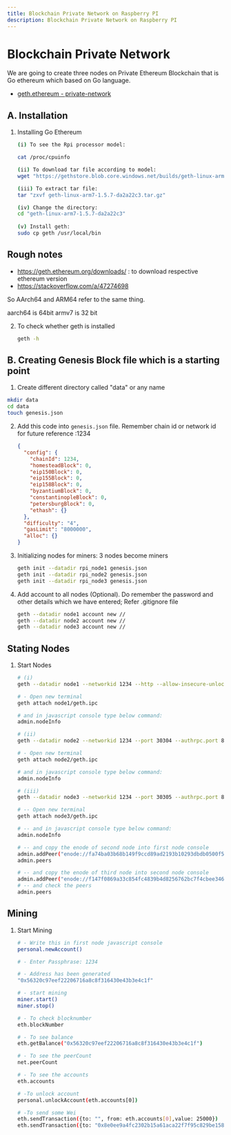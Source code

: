 ```yaml
---
title: Blockchain Private Network on Raspberry PI
description: Blockchain Private Network on Raspberry PI
---
```



# Blockchain Private Network


We are going to create three nodes on Private Ethereum Blockchain that is Go ethereum which based on Go language.
* [geth.ethereum - private-network](https://geth.ethereum.org/docs/interface/private-network)


## A. Installation

1. Installing Go Ethereum
    ```bash
    (i) To see the Rpi processor model:

    cat /proc/cpuinfo 

    (ii) To download tar file according to model:
    wget "https://gethstore.blob.core.windows.net/builds/geth-linux-arm7-1.5.7-da2a22c3.tar.gz"

    (iii) To extract tar file:
    tar "zxvf geth-linux-arm7-1.5.7-da2a22c3.tar.gz" 

    (iv) Change the directory:
    cd "geth-linux-arm7-1.5.7-da2a22c3"
     
    (v) Install geth: 
    sudo cp geth /usr/local/bin
    ```

  ## Rough notes
* https://geth.ethereum.org/downloads/ : to download respective ethereum version
* https://stackoverflow.com/a/47274698

So AArch64 and ARM64 refer to the same thing.

aarch64 is 64bit
armv7 is 32 bit
  
2. To check whether geth is installed
    ```bash
    geth -h
    ```

## B. Creating Genesis Block file which is a starting point

1. Create different directory called "data" or any name
  ```bash
  mkdir data
  cd data
  touch genesis.json
  ```
2. Add this code into `genesis.json` file. Remember chain id or network id for future reference :1234
    ```json
    {
      "config": {
        "chainId": 1234,
        "homesteadBlock": 0,
        "eip150Block": 0,
        "eip155Block": 0,
        "eip158Block": 0,
        "byzantiumBlock": 0,
        "constantinopleBlock": 0,
        "petersburgBlock": 0,
        "ethash": {}
      },
      "difficulty": "4",
      "gasLimit": "8000000",
      "alloc": {}
    }
    ```
4. Initializing nodes for miners: 3 nodes become miners
    ```bash 
    geth init --datadir rpi_node1 genesis.json
    geth init --datadir rpi_node2 genesis.json
    geth init --datadir rpi_node3 genesis.json
    ```
5. Add account to all nodes (Optional). Do remember the password and other details which we have entered; Refer .gitignore file
    ```bash
    geth --datadir node1 account new //
    geth --datadir node2 account new //
    geth --datadir node3 account new //
    ```


## Stating Nodes

1. Start Nodes
    ```bash
    # (i)
    geth --datadir node1 --networkid 1234 --http --allow-insecure-unlock --nodiscover --port 30303

    # - Open new terminal
    geth attach node1/geth.ipc

    # and in javascript console type below command:
    admin.nodeInfo

    # (ii)
    geth --datadir node2 --networkid 1234 --port 30304 --authrpc.port 8552

    # - Open new terminal
    geth attach node2/geth.ipc

    # and in javascript console type below command:
    admin.nodeInfo

    # (iii)
    geth --datadir node3 --networkid 1234 --port 30305 --authrpc.port 8553 

    # -- Open new terminal
    geth attach node3/geth.ipc

    # -- and in javascript console type below command:
    admin.nodeInfo

    # -- and copy the enode of second node into first node console
    admin.addPeer("enode://fa74ba03b68b149f9ccd89ad2193b10293dbdb0500f5765d0ef2e86742a9f9a73131b50ece9620e80b7e2c768ba773edfd8eadbc12c65fefc063bca6144512d1@127.0.0.1:30304")
    admin.peers

    # -- and copy the enode of third node into second node console
    admin.addPeer("enode://f147f0869a33c854fc4839b4d8256762bc7f4cbee346ab2eb11dd49fa8c30e886cb6bbef342870441d10349aa47cbcdb277f53bb185e3125a845503cb320418a@127.0.0.1:30305")
    # -- and check the peers
    admin.peers
    ```

## Mining

1. Start Mining
    ```bash
    # - Write this in first node javascript console
    personal.newAccount()

    # - Enter Passphrase: 1234

    # - Address has been generated
    "0x56320c97eef22206716a8c8f316430e43b3e4c1f"

    # - start mining
    miner.start() 
    miner.stop()  

    # - To check blocknumber
    eth.blockNumber

    # - To see balance
    eth.getBalance("0x56320c97eef22206716a8c8f316430e43b3e4c1f")

    # - To see the peerCount
    net.peerCount

    # - To see the accounts
    eth.accounts
    
    # -To unlock account
    personal.unlockAccount(eth.accounts[0])

    # -To send some Wei
    eth.sendTransaction({to: "", from: eth.accounts[0],value: 25000})
    eth.sendTransaction({to: "0x8e0ee9a4fc2302b15a61aca22f7f95c829be1583", from: eth.accounts[0],value: 26000000000000000000})

    ```






